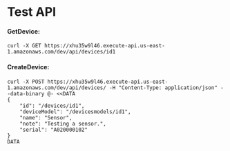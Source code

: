 # Test API
#### GetDevice:

```curl -X GET https://xhu35w9l46.execute-api.us-east-1.amazonaws.com/dev/api/devices/id1 ```



#### CreateDevice:
```
curl -X POST https://xhu35w9l46.execute-api.us-east-1.amazonaws.com/dev/api/devices/ -H "Content-Type: application/json" --data-binary @- <<DATA
{
    "id": "/devices/id1",
    "deviceModel": "/devicesmodels/id1",
    "name": "Sensor",
    "note": "Testing a sensor.",
    "serial": "A020000102"
}
DATA
```
